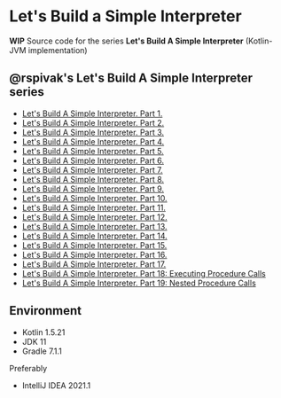 # Let's Build a Simple Interpreter

**WIP**
Source code for the series **Let's Build A Simple Interpreter** (Kotlin-JVM
implementation)

## @rspivak's **Let's Build A Simple Interpreter** series

+ [Let's Build A Simple Interpreter. Part 1.](https://ruslanspivak.com/lsbasi-part1/)
+ [Let's Build A Simple Interpreter. Part 2.](https://ruslanspivak.com/lsbasi-part2/)
+ [Let's Build A Simple Interpreter. Part 3.](https://ruslanspivak.com/lsbasi-part3/)
+ [Let's Build A Simple Interpreter. Part 4.](https://ruslanspivak.com/lsbasi-part4/)
+ [Let's Build A Simple Interpreter. Part 5.](https://ruslanspivak.com/lsbasi-part5/)
+ [Let's Build A Simple Interpreter. Part 6.](https://ruslanspivak.com/lsbasi-part6/)
+ [Let's Build A Simple Interpreter. Part 7.](https://ruslanspivak.com/lsbasi-part7/)
+ [Let's Build A Simple Interpreter. Part 8.](https://ruslanspivak.com/lsbasi-part8/)
+ [Let's Build A Simple Interpreter. Part 9.](https://ruslanspivak.com/lsbasi-part9/)
+ [Let's Build A Simple Interpreter. Part 10.](https://ruslanspivak.com/lsbasi-part10/)
+ [Let's Build A Simple Interpreter. Part 11.](https://ruslanspivak.com/lsbasi-part11/)
+ [Let's Build A Simple Interpreter. Part 12.](https://ruslanspivak.com/lsbasi-part12/)
+ [Let's Build A Simple Interpreter. Part 13.](https://ruslanspivak.com/lsbasi-part13/)
+ [Let's Build A Simple Interpreter. Part 14.](https://ruslanspivak.com/lsbasi-part14/)
+ [Let's Build A Simple Interpreter. Part 15.](https://ruslanspivak.com/lsbasi-part15/)
+ [Let's Build A Simple Interpreter. Part 16.](https://ruslanspivak.com/lsbasi-part16/)
+ [Let's Build A Simple Interpreter. Part 17.](https://ruslanspivak.com/lsbasi-part17/)
+ [Let's Build A Simple Interpreter. Part 18: Executing Procedure Calls](https://ruslanspivak.com/lsbasi-part18/)
+ [Let's Build A Simple Interpreter. Part 19: Nested Procedure Calls](https://ruslanspivak.com/lsbasi-part19/)

## Environment

* Kotlin 1.5.21
* JDK 11
* Gradle 7.1.1

Preferably

* IntelliJ IDEA 2021.1
